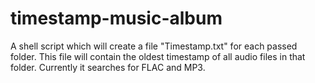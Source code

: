 timestamp-music-album
=====================

A shell script which will create a file "Timestamp.txt" for each passed folder. This file will contain the oldest timestamp of all audio files in that folder. Currently it searches for FLAC and MP3.